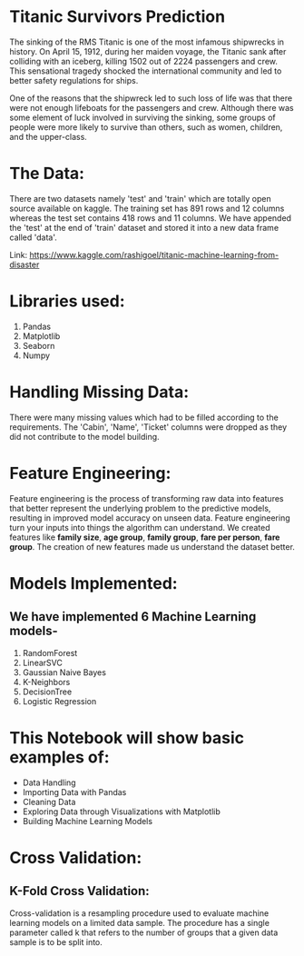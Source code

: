 # Titanic Survivors Prediction


The sinking of the RMS Titanic is one of the most infamous shipwrecks in history. On April 15, 1912, during her maiden voyage, the Titanic sank after colliding with an iceberg, killing 1502 out of 2224 passengers and crew. This sensational tragedy shocked the international community and led to better safety regulations for ships.

One of the reasons that the shipwreck led to such loss of life was that there were not enough lifeboats for the passengers and crew. Although there was some element of luck involved in surviving the sinking, some groups of people were more likely to survive than others, such as women, children, and the upper-class.

# The Data:


There are two datasets namely 'test' and 'train' which are totally open source available on kaggle. The training set has 891 rows and 12 columns whereas the test set contains 418 rows and 11 columns. We have appended the 'test' at the end of 'train' dataset and stored it into a new data frame called 'data'.

Link: https://www.kaggle.com/rashigoel/titanic-machine-learning-from-disaster

# Libraries used:


1. Pandas
2. Matplotlib
3. Seaborn
4. Numpy

# Handling Missing Data:

There were many missing values which had to be filled according to the requirements. The 'Cabin', 'Name', 'Ticket' columns were dropped as they did not contribute to the model building.

# Feature Engineering:


Feature engineering is the process of transforming raw data into features that better represent the underlying problem to the predictive models, resulting in improved model accuracy on unseen data. Feature engineering turn your inputs into things the algorithm can understand.
We created features like **family size**, **age group**, **family group**, **fare per person**, **fare group**. The creation of new features made us understand the dataset better.

# Models Implemented:

## We have implemented 6 Machine Learning models-


1. RandomForest
2. LinearSVC
3. Gaussian Naive Bayes
4. K-Neighbors
5. DecisionTree
6. Logistic Regression

# This Notebook will show basic examples of:


- Data Handling
- Importing Data with Pandas
- Cleaning Data
- Exploring Data through Visualizations with Matplotlib
- Building Machine Learning Models

# Cross Validation:

## K-Fold Cross Validation:

Cross-validation is a resampling procedure used to evaluate machine learning models on a limited data sample. The procedure has a single parameter called k that refers to the number of groups that a given data sample is to be split into.




